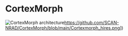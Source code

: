 # CortexMorph

![CortexMorph architecture]([https://github.com/SCAN-NRAD/CortexMorph/blob/main/Cortexmorph_hires.png)https://github.com/SCAN-NRAD/CortexMorph/blob/main/Cortexmorph_hires.png])
